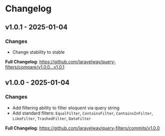 # Changelog

## v1.0.1 - 2025-01-04

### Changes

- Change stability to stable

**Full Changelog**: https://github.com/laravelway/query-filters/compare/v1.0.0...v1.0.1

## v1.0.0 - 2025-01-04

### Changes

- Add filtering ability to filter eloquent via query string
- Add standard filters: `EqualFilter`, `ContainsFilter`, `ContainsInFilter`, `LikeFilter`, `TrashedFilter`, `DateFilter`

**Full Changelog**: https://github.com/laravelway/query-filters/commits/v1.0.0
